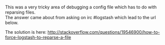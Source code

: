 This was a very tricky area of debugging a config file which has to do with reparsing files.  
The answer came about from asking on irc #logstash which lead to the url below.

The solution is here:
  http://stackoverflow.com/questions/19546900/how-to-force-logstash-to-reparse-a-file
